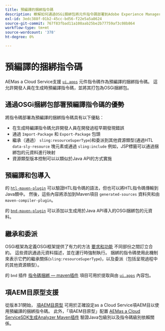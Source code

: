 ```yaml
---
title: 預編譯的捆綁指令碼
description: 瞭解如何通過OSGi捆綁包將元件指令碼部署到Adobe Experience ManagerCloud Service。
exl-id: 3edc388f-01b2-45cc-bd56-f22e5a5a8624
source-git-commit: 767f83fbad11a108aab25be2b77759af3c08b864
workflow-type: tm+mt
source-wordcount: '378'
ht-degree: 0%

---
```


# 預編譯的捆綁指令碼

AEMas a Cloud Service支援 [`ui.apps`](https://experienceleague.adobe.com/docs/experience-manager-cloud-service/implementing/developing/aem-project-content-package-structure.html#code-packages-%2F-osgi-bundles) 元件指令碼作為預編譯的捆綁指令碼。 這允許開發人員在生成時預編譯指令碼，並將其打包為OSGi捆綁包。

## 通過OSGi捆綁包部署預編譯指令碼的優勢

將指令碼部署為預編譯的捆綁指令碼具有以下優點：

+ 在生成時編譯指令碼允許開發人員在開發過程早期發現錯誤
+ 通過 `Import-Package` 和 `Export-Package` 包頭
+ 繼承（通過） `sling:resourceSuperType`)和委派到其他資源類型(通過HTL `data-sly-resource` 塊元素或通過 `sling:include` 例如，JSP標籤可以通過捆綁包的元資料進行映射
+ 資源類型版本控制可以以類似於Java API的方式實施

## 預編譯和包導入

的 [`htl-maven-plugin`](https://sling.apache.org/components/htl-maven-plugin/index.html) 可以驗證HTL指令碼的語法，但也可以將HTL指令碼傳輸到Java類中。 然後，這些內容將添加到Maven項目 `generated-sources` 資料夾和由 `maven-compiler-plugin`。

的 [`bnd-maven-plugin`](https://github.com/bndtools/bnd/tree/master/maven/bnd-maven-plugin) 可以添加以生成用於Java API導入的OSGi捆綁包的元資料。

## 繼承和委派

OSGi框架為定義OSGi框架提供了有力的方法 [要求和功能](https://docs.osgi.org/specification/osgi.core/7.0.0/framework.module.html#framework.module.dependencies) 不同部份之間訂立合約。 這些資訊通過元資料描述，並在運行時強制執行。 捆綁的指令碼使用此機制來表示它們的繼承關係(`sling:resourceSuperType`)，以及委派（包括呈現過程中的其他資源類型）。

的 `bnd` 插件 [指令碼捆綁 — maven插件](https://sling.apache.org/components/scriptingbundle-maven-plugin/bnd.html) 項目可用於提取與由 [`ui.apps`](https://experienceleague.adobe.com/docs/experience-manager-cloud-service/implementing/developing/aem-project-content-package-structure.html#code-packages-%2F-osgi-bundles) 內容包。

## 項AEM目原型支援

從版本31開始， [項AEM目原型](https://experienceleague.adobe.com/docs/experience-manager-core-components/using/developing/archetype/using.html) 可用於正確設定as a Cloud Service項AEM目以使用預編譯的捆綁指令碼。 此外，「項AEM目原型」配置 [AEMas a Cloud ServiceSDK生成Analyzer Maven插件](/help/developing/archetype/build-analyzer-maven-plugin.md) 驗證Java包級別以及指令碼級別依賴關係。
